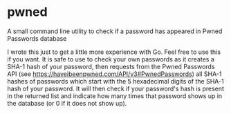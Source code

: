# pwned
A small command line utility to check if a password has appeared in Pwned Passwords database

I wrote this just to get a little more experience with Go. Feel free to use this if you want. It
is safe to use to check your own passwords as it creates a SHA-1 hash of your password, then requests
from the Pwned Passwords API (see <https://haveibeenpwned.com/API/v3#PwnedPasswords>) all SHA-1 hashes
of passwords which start with the 5 hexadecimal digits of the SHA-1 hash of your password. It will then
check if your password's hash is present in the returned list and indicate how many times that password
shows up in the database (or 0 if it does not show up).
